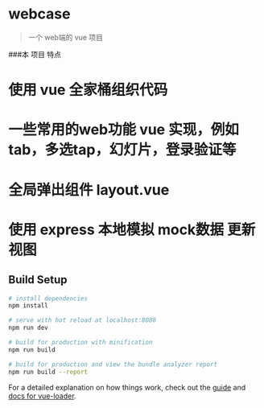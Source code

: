 # webcase

> 一个 web端的 vue 项目

###本 项目 特点
# 使用 vue 全家桶组织代码
# 一些常用的web功能 vue 实现，例如 tab，多选tap，幻灯片，登录验证等
# 全局弹出组件 layout.vue
# 使用 express 本地模拟 mock数据 更新视图

## Build Setup

``` bash
# install dependencies
npm install

# serve with hot reload at localhost:8080
npm run dev

# build for production with minification
npm run build

# build for production and view the bundle analyzer report
npm run build --report
```

For a detailed explanation on how things work, check out the [guide](http://vuejs-templates.github.io/webpack/) and [docs for vue-loader](http://vuejs.github.io/vue-loader).
